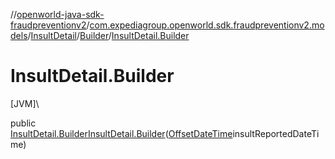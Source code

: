 //[openworld-java-sdk-fraudpreventionv2](../../../../index.md)/[com.expediagroup.openworld.sdk.fraudpreventionv2.models](../../index.md)/[InsultDetail](../index.md)/[Builder](index.md)/[InsultDetail.Builder](-insult-detail.-builder.md)

# InsultDetail.Builder

[JVM]\

public [InsultDetail.Builder](index.md)[InsultDetail.Builder](-insult-detail.-builder.md)([OffsetDateTime](https://docs.oracle.com/javase/8/docs/api/java/time/OffsetDateTime.html)insultReportedDateTime)

